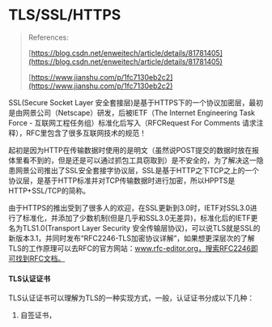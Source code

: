 # TLS/SSL/HTTPS

> References:
>
> [https://blog.csdn.net/enweitech/article/details/81781405](https://blog.csdn.net/enweitech/article/details/81781405)
>
> [https://www.jianshu.com/p/1fc7130eb2c2](https://www.jianshu.com/p/1fc7130eb2c2)

SSL\(Secure Socket Layer 安全套接层\)是基于HTTPS下的一个协议加密层，最初是由网景公司（Netscape）研发，后被IETF（The Internet Engineering Task Force - 互联网工程任务组）标准化后写入（RFCRequest For Comments 请求注释），RFC里包含了很多互联网技术的规范！

起初是因为HTTP在传输数据时使用的是明文（虽然说POST提交的数据时放在报体里看不到的，但是还是可以通过抓包工具窃取到）是不安全的，为了解决这一隐患网景公司推出了SSL安全套接字协议层，SSL是基于HTTP之下TCP之上的一个协议层，是基于HTTP标准并对TCP传输数据时进行加密，所以HPPTS是HTTP+SSL/TCP的简称。

由于HTTPS的推出受到了很多人的欢迎，在SSL更新到3.0时，IETF对SSL3.0进行了标准化，并添加了少数机制\(但是几乎和SSL3.0无差异\)，标准化后的IETF更名为TLS1.0\(Transport Layer Security 安全传输层协议\)，可以说TLS就是SSL的新版本3.1，并同时发布“RFC2246-TLS加密协议详解”，如果想更深层次的了解TLS的工作原理可以去RFC的官方网站：www.rfc-editor.org，搜索RFC2246即可找到RFC文档。

#### TLS认证证书

TLS认证证书可以理解为TLS的一种实现方式，一般，认证证书分成以下几种：

1. 自签证书，

